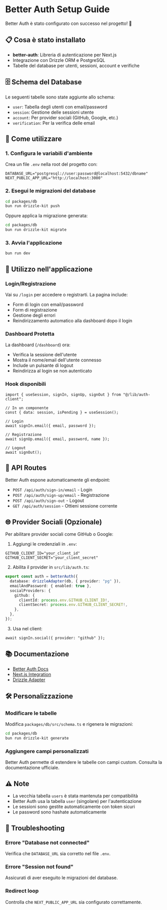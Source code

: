 # Better Auth Setup Guide

Better Auth è stato configurato con successo nel progetto! 🎉

## 📋 Cosa è stato installato

- **better-auth**: Libreria di autenticazione per Next.js
- Integrazione con Drizzle ORM e PostgreSQL
- Tabelle del database per utenti, sessioni, account e verifiche

## 🗄️ Schema del Database

Le seguenti tabelle sono state aggiunte allo schema:

- `user`: Tabella degli utenti con email/password
- `session`: Gestione delle sessioni utente
- `account`: Per provider sociali (GitHub, Google, etc.)
- `verification`: Per la verifica delle email

## 🚀 Come utilizzare

### 1. Configura le variabili d'ambiente

Crea un file `.env` nella root del progetto con:

```env
DATABASE_URL="postgresql://user:password@localhost:5432/dbname"
NEXT_PUBLIC_APP_URL="http://localhost:3000"
```

### 2. Esegui le migrazioni del database

```bash
cd packages/db
bun run drizzle-kit push
```

Oppure applica la migrazione generata:

```bash
cd packages/db
bun run drizzle-kit migrate
```

### 3. Avvia l'applicazione

```bash
bun run dev
```

## 📝 Utilizzo nell'applicazione

### Login/Registrazione

Vai su `/login` per accedere o registrarti. La pagina include:
- Form di login con email/password
- Form di registrazione
- Gestione degli errori
- Reindirizzamento automatico alla dashboard dopo il login

### Dashboard Protetta

La dashboard (`/dashboard`) ora:
- Verifica la sessione dell'utente
- Mostra il nome/email dell'utente connesso
- Include un pulsante di logout
- Reindirizza al login se non autenticato

### Hook disponibili

```tsx
import { useSession, signIn, signUp, signOut } from "@/lib/auth-client";

// In un componente
const { data: session, isPending } = useSession();

// Login
await signIn.email({ email, password });

// Registrazione
await signUp.email({ email, password, name });

// Logout
await signOut();
```

## 🔐 API Routes

Better Auth espone automaticamente gli endpoint:

- `POST /api/auth/sign-in/email` - Login
- `POST /api/auth/sign-up/email` - Registrazione
- `POST /api/auth/sign-out` - Logout
- `GET /api/auth/session` - Ottieni sessione corrente

## 🌐 Provider Sociali (Opzionale)

Per abilitare provider sociali come GitHub o Google:

1. Aggiungi le credenziali in `.env`:

```env
GITHUB_CLIENT_ID="your_client_id"
GITHUB_CLIENT_SECRET="your_client_secret"
```

2. Abilita il provider in `src/lib/auth.ts`:

```ts
export const auth = betterAuth({
  database: drizzleAdapter(db, { provider: "pg" }),
  emailAndPassword: { enabled: true },
  socialProviders: {
    github: {
      clientId: process.env.GITHUB_CLIENT_ID!,
      clientSecret: process.env.GITHUB_CLIENT_SECRET!,
    },
  },
});
```

3. Usa nel client:

```tsx
await signIn.social({ provider: "github" });
```

## 📚 Documentazione

- [Better Auth Docs](https://better-auth.com)
- [Next.js Integration](https://better-auth.com/docs/integrations/next)
- [Drizzle Adapter](https://better-auth.com/docs/adapters/drizzle)

## 🛠️ Personalizzazione

### Modificare le tabelle

Modifica `packages/db/src/schema.ts` e rigenera le migrazioni:

```bash
cd packages/db
bun run drizzle-kit generate
```

### Aggiungere campi personalizzati

Better Auth permette di estendere le tabelle con campi custom. Consulta la documentazione ufficiale.

## ⚠️ Note

- La vecchia tabella `users` è stata mantenuta per compatibilità
- Better Auth usa la tabella `user` (singolare) per l'autenticazione
- Le sessioni sono gestite automaticamente con token sicuri
- Le password sono hashate automaticamente

## 🐛 Troubleshooting

### Errore "Database not connected"

Verifica che `DATABASE_URL` sia corretto nel file `.env`.

### Errore "Session not found"

Assicurati di aver eseguito le migrazioni del database.

### Redirect loop

Controlla che `NEXT_PUBLIC_APP_URL` sia configurato correttamente.

